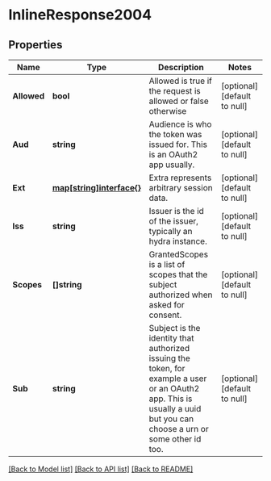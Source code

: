 # InlineResponse2004

## Properties
Name | Type | Description | Notes
------------ | ------------- | ------------- | -------------
**Allowed** | **bool** | Allowed is true if the request is allowed or false otherwise | [optional] [default to null]
**Aud** | **string** | Audience is who the token was issued for. This is an OAuth2 app usually. | [optional] [default to null]
**Ext** | [**map[string]interface{}**](interface{}.md) | Extra represents arbitrary session data. | [optional] [default to null]
**Iss** | **string** | Issuer is the id of the issuer, typically an hydra instance. | [optional] [default to null]
**Scopes** | **[]string** | GrantedScopes is a list of scopes that the subject authorized when asked for consent. | [optional] [default to null]
**Sub** | **string** | Subject is the identity that authorized issuing the token, for example a user or an OAuth2 app. This is usually a uuid but you can choose a urn or some other id too. | [optional] [default to null]

[[Back to Model list]](../README.md#documentation-for-models) [[Back to API list]](../README.md#documentation-for-api-endpoints) [[Back to README]](../README.md)


